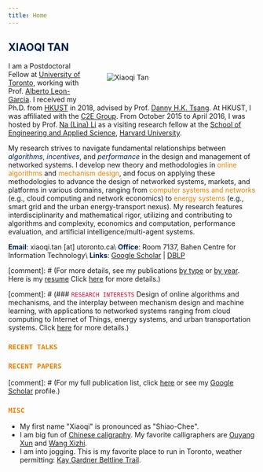 ```yaml
---
title: Home
---
```


<img src="/img/xiaoqi_uoft_beam.jpg" style="max-width:25%;min-width:248px;float:right; margin: 80px 55px 40px 45px" alt="Xiaoqi Tan" />

>
## <span style="color:#00204E"> XIAOQI TAN </span>

>
I am a Postdoctoral Fellow at [University of Toronto](https://utoronto.ca), working with Prof. [Alberto Leon-Garcia](https://www.ece.utoronto.ca/people/leon-garcia-a/).  I received my Ph.D. from [HKUST](https://hkust.edu.hk/) in 2018, advised by Prof. [Danny H.K. Tsang](https://eetsang.home.ece.ust.hk/). At HKUST, I was affiliated with the [C2E Group](http://c2e.ece.ust.hk/main/). From October 2015 to April 2016, I was hosted by Prof. [Na (Lina) Li](https://nali.seas.harvard.edu/) as a visiting research fellow at the [School of Engineering and Applied Science](https://www.seas.harvard.edu/), [Harvard University](https://harvard.edu). 


> 
My research strives to navigate fundamental relationships between <span style="color:#00204e">_algorithms_</span>, <span style="color:#00204e">_incentives_</span>, and <span style="color:#00204e">_performance_</span> in the design and management of networked systems. I develop new theory and methodologies in <span style="color:#E78100">online algorithms</span>  and <span style="color:#E78100">mechanism design</span>, and focus on applying these methodologies to advance the design of networked systems, markets, and platforms in various domains, ranging from <span style="color:#E78100">computer systems and networks</span> (e.g., cloud computing and network economics)  to <span style="color:#E78100">energy systems</span> (e.g., smart grid and the urban energy-transport nexus). My research features interdisciplinarity and mathematical rigor, utilizing and contributing to algorithms and complexity, economics and computation, performance  evaluation, and artificial intelligence/multi-agent systems. 

>
<span style="color:#00204E">**Email**</span>: xiaoqi.tan [at] utoronto.ca\\
<span style="color:#00204E">**Office**</span>: Room 7137, Bahen Centre for Information Technology\\
<span style="color:#00204E">**Links**</span>: [Google Scholar](https://scholar.google.com/citations?user=drR_WcAAAAAJ&hl=en&sortby=pubdate) | [DBLP](https://dblp.org/pid/139/4363.html)



[comment]: # (For more details, see my publications [by type](/publications_type) or [by year](/publications_year). Here is my [resume](/resume) Click [here](/publications_year) for more details.)



[comment]: # (### <span style="color:#BB133E">`RESEARCH INTERESTS`</span> Design of online algorithms and mechanisms, and the interplay between mechanism design and machine learning, with applications to networked systems ranging from cloud computing to Internet of Things, energy systems, and urban transportation systems. Click [here](/publications_year) for more details.)

<a id="recent"></a>

### <span style="color:#E78100"> `RECENT TALKS` </span> 

<ul class=circle>
        <script>
            var i;
            for (i = 0; i < talks_full.length; i++) {
            if (talks_full[i].highlight.search("yes") >= 0) {
                document.write("<li class=paper>");
                printPaper(talks_full[i], "O");
                document.write("</li>");
            }
        }
        </script>
</ul>


<a id="recentpapers"></a> 

### <span style="color:#E78100">`RECENT PAPERS` </span> 

<ul class=circle>
        <script>
            var i;
            for (i = 0; i < papers_full.length; i++) {
            if (papers_full[i].highlight.search("yes") >= 0) {
                document.write("<li class=paper>");
                printPaper(papers_full[i], "O");
                document.write("</li>");
            }
        }
        </script>
</ul>

[comment]: # (For my  full publication list,  click [here](/publications_year) or see my [Google Scholar](https://scholar.google.com/citations?hl=en&user=OIDN4i8AAAAJ&view_op=list_works&sortby=pubdate) profile.)

### <span style="color:#E78100">`MISC` </span> 
- My first name "Xiaoqi" is pronounced as "Shiao-Chee".
- I am big fun of [Chinese caligraphy](https://en.wikipedia.org/wiki/Chinese_calligraphy). My favorite calligraphers are  [Ouyang Xun](https://en.wikipedia.org/wiki/Ouyang_Xun) and  [Wang Xizhi](https://en.wikipedia.org/wiki/Wang_Xizhi). 
- I am into jogging. This is my favorite place to run in Toronto, weather permitting: [Kay Gardner Beltline Trail](https://www.tripadvisor.ca/Attraction_Review-g155019-d7070406-Reviews-Kay_Gardner_Beltline_Trail-Toronto_Ontario.html).